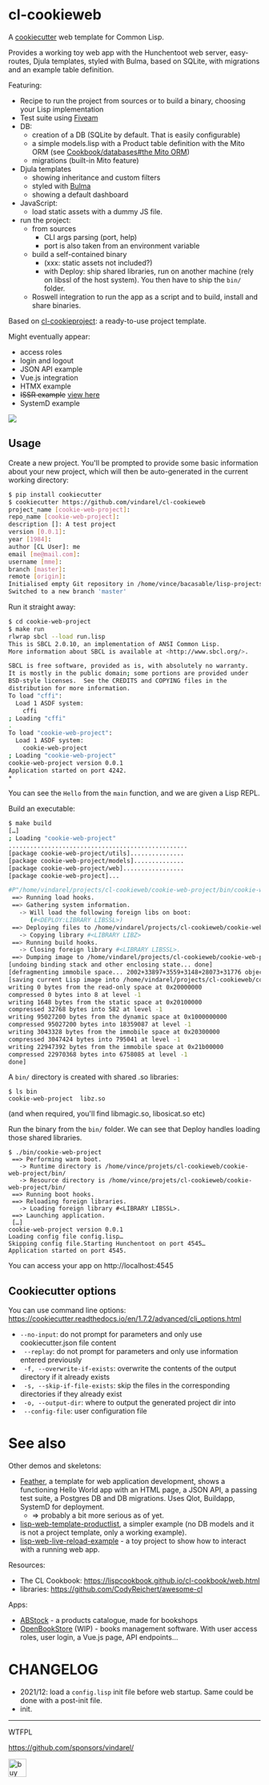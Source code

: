 cl-cookieweb
============

A [cookiecutter](https://github.com/audreyr/cookiecutter) web template for Common Lisp.

Provides a working toy web app with the Hunchentoot web server, easy-routes, Djula templates, styled with Bulma, based on SQLite, with migrations and an example table definition.

Featuring:

- Recipe to run the project from sources or to build a binary, choosing your Lisp implementation
- Test suite using [Fiveam](https://common-lisp.net/project/fiveam/docs/)
- DB:
  - creation of a DB (SQLite by default. That is easily configurable)
  - a simple models.lisp with a Product table definition with the Mito ORM (see [Cookbook/databases#the Mito ORM](https://lispcookbook.github.io/cl-cookbook/databases.html#the-mito-orm-and-sxql))
  - migrations (built-in Mito feature)
- Djula templates
  - showing inheritance and custom filters
  - styled with [Bulma](https://github.com/jgthms/bulma)
  - showing a default dashboard
- JavaScript:
  - load static assets with a dummy JS file.
- run the project:
  - from sources
    - CLI args parsing (port, help)
    - port is also taken from an environment variable
  - build a self-contained binary
    - (xxx: static assets not included?)
    - with Deploy: ship shared libraries, run on another machine (rely on libssl of the host system). You then have to ship the `bin/` folder.
  - Roswell integration to run the app as a script and to build, install and share binaries.

Based on [cl-cookieproject](https://github.com/vindarel/cl-cookieproject): a ready-to-use project template.

Might eventually appear:

- access roles
- login and logout
- JSON API example
- Vue.js integration
- HTMX example
- ~~ISSR example~~ [view here](https://github.com/vindarel/ISSR-productlist/)
- SystemD example

![](cookieweb.png)

Usage
-----

Create a new project. You'll be prompted to provide some basic
information about your new project, which will then be auto-generated
in the current working directory:

```bash
$ pip install cookiecutter
$ cookiecutter https://github.com/vindarel/cl-cookieweb
project_name [cookie-web-project]:
repo_name [cookie-web-project]:
description []: A test project
version [0.0.1]:
year [1984]:
author [CL User]: me
email [me@mail.com]:
username [mme]:
branch [master]:
remote [origin]:
Initialised empty Git repository in /home/vince/bacasable/lisp-projects/cookie-web-project/.git/
Switched to a new branch 'master'
```

Run it straight away:

```bash
$ cd cookie-web-project
$ make run
rlwrap sbcl --load run.lisp
This is SBCL 2.0.10, an implementation of ANSI Common Lisp.
More information about SBCL is available at <http://www.sbcl.org/>.

SBCL is free software, provided as is, with absolutely no warranty.
It is mostly in the public domain; some portions are provided under
BSD-style licenses.  See the CREDITS and COPYING files in the
distribution for more information.
To load "cffi":
  Load 1 ASDF system:
    cffi
; Loading "cffi"
.
To load "cookie-web-project":
  Load 1 ASDF system:
    cookie-web-project
; Loading "cookie-web-project"
cookie-web-project version 0.0.1
Application started on port 4242.
*
```

You can see the `Hello` from the `main` function, and we are given a Lisp REPL.

Build an executable:

```bash
$ make build
[…]
; Loading "cookie-web-project"
..................................................
[package cookie-web-project/utils]...............
[package cookie-web-project/models]..............
[package cookie-web-project/web].................
[package cookie-web-project]...

#P"/home/vindarel/projects/cl-cookieweb/cookie-web-project/bin/cookie-web-project"
 ==> Running load hooks.
 ==> Gathering system information.
   -> Will load the following foreign libs on boot:
      (#<DEPLOY:LIBRARY LIBSSL>)
 ==> Deploying files to /home/vindarel/projects/cl-cookieweb/cookie-web-project/bin/
   -> Copying library #<LIBRARY LIBZ>
 ==> Running build hooks.
   -> Closing foreign library #<LIBRARY LIBSSL>.
 ==> Dumping image to /home/vindarel/projects/cl-cookieweb/cookie-web-project/bin/cookie-web-project
[undoing binding stack and other enclosing state... done]
[defragmenting immobile space... 2002+33897+3559+3148+28073+31776 objects... done]
[saving current Lisp image into /home/vindarel/projects/cl-cookieweb/cookie-web-project/bin/cookie-web-project:
writing 0 bytes from the read-only space at 0x20000000
compressed 0 bytes into 8 at level -1
writing 1648 bytes from the static space at 0x20100000
compressed 32768 bytes into 582 at level -1
writing 95027200 bytes from the dynamic space at 0x1000000000
compressed 95027200 bytes into 18359087 at level -1
writing 3043328 bytes from the immobile space at 0x20300000
compressed 3047424 bytes into 795041 at level -1
writing 22947392 bytes from the immobile space at 0x21b00000
compressed 22970368 bytes into 6758085 at level -1
done]
```

A `bin/` directory is created with shared .so libraries:

```
$ ls bin
cookie-web-project  libz.so
```
(and when required, you'll find libmagic.so, libosicat.so etc)

Run the binary from the `bin/` folder. We can see that Deploy handles
loading those shared libraries.

```
$ ./bin/cookie-web-project
 ==> Performing warm boot.
   -> Runtime directory is /home/vince/projets/cl-cookieweb/cookie-web-project/bin/
   -> Resource directory is /home/vince/projets/cl-cookieweb/cookie-web-project/bin/
 ==> Running boot hooks.
 ==> Reloading foreign libraries.
   -> Loading foreign library #<LIBRARY LIBSSL>.
 ==> Launching application.
 […]
cookie-web-project version 0.0.1
Loading config file config.lisp…
Skipping config file.Starting Hunchentoot on port 4545…
Application started on port 4545.
```

You can access your app on http://localhost:4545


## Cookiecutter options

You can use command line options: https://cookiecutter.readthedocs.io/en/1.7.2/advanced/cli_options.html

- `--no-input`: do not prompt for parameters and only use cookiecutter.json file content
- ` --replay`: do not prompt for parameters and only use information entered previously
- ` -f, --overwrite-if-exists`: overwrite the contents of the output directory if it already exists
- ` -s, --skip-if-file-exists`: skip the files in the corresponding directories if they already exist
- ` -o, --output-dir`: where to output the generated project dir into
- ` --config-file`: user configuration file

# See also

Other demos and skeletons:

- [Feather](https://hg.sr.ht/~wnortje/feather), a template for web
  application development, shows a functioning Hello World app
  with an HTML page, a JSON API, a passing test suite, a Postgres DB
  and DB migrations. Uses Qlot, Buildapp, SystemD for deployment.
  - => probably a bit more serious as of yet.
- [lisp-web-template-productlist](https://github.com/vindarel/lisp-web-template-productlist),
  a simpler example (no DB models and it is not a project template, only a working example).
- [lisp-web-live-reload-example](https://github.com/vindarel/lisp-web-live-reload-example/) -
  a toy project to show how to interact with a running web app.

Resources:

- The CL Cookbook: https://lispcookbook.github.io/cl-cookbook/web.html
- libraries: https://github.com/CodyReichert/awesome-cl

Apps:

- [ABStock](https://github.com/vindarel/ABStock) - a products catalogue, made for bookshops
- [OpenBookStore](https://github.com/OpenBookStore/openbookstore) (WIP) - books management software. With user access roles, user login, a Vue.js page, API endpoints…

# CHANGELOG

- 2021/12: load a `config.lisp` init file before web startup. Same could be done with a post-init file.
- init.

---

WTFPL

https://github.com/sponsors/vindarel/

<a href='https://ko-fi.com/K3K828W0V' target='_blank'><img height='36' style='border:0px;height:36px;' src='https://cdn.ko-fi.com/cdn/kofi2.png?v=2' border='0' alt='buy me a coffee!' title='Is that useful and do you want to see more? Buy Me a Coffee, it is useful, no big income here!' /></a>
